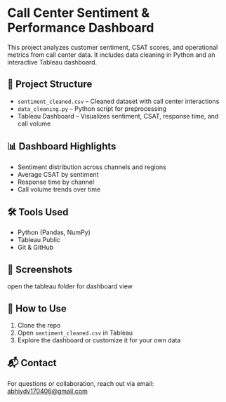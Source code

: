 # Call Center Sentiment & Performance Dashboard

This project analyzes customer sentiment, CSAT scores, and operational metrics from call center data. It includes data cleaning in Python and an interactive Tableau dashboard.

## 📁 Project Structure

- `sentiment_cleaned.csv` – Cleaned dataset with call center interactions
- `data_cleaning.py` – Python script for preprocessing
- Tableau Dashboard – Visualizes sentiment, CSAT, response time, and call volume

## 📊 Dashboard Highlights

- Sentiment distribution across channels and regions
- Average CSAT by sentiment
- Response time by channel
- Call volume trends over time

## 🛠 Tools Used

- Python (Pandas, NumPy)
- Tableau Public
- Git & GitHub

## 📸 Screenshots
 
 open the tableau folder for dashboard view

## 🚀 How to Use

1. Clone the repo
2. Open `sentiment_cleaned.csv` in Tableau
3. Explore the dashboard or customize it for your own data

## 📬 Contact

For questions or collaboration, reach out via email: abhiydv170406@gmail.com